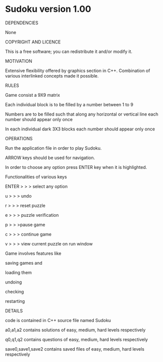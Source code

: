Sudoku version 1.00
===================

DEPENDENCIES


 None


COPYRIGHT AND LICENCE


This is a free software; you can redistribute it and/or modify it.


MOTIVATION


Extensive flexibility offered by graphics section in C++. Combination of various interlinked concepts made it possible.

RULES


Game consist a 9X9 matrix


Each individual block is to be filled by a number between 1 to 9

Numbers are to be filled such that along any horizontal or vertical line each number should appear only once

In each individual dark 3X3 blocks each number should appear only once


OPERATIONS 

Run the application file in order to play Sudoku.

ARROW keys should be used for navigation.

In order to choose any option press ENTER key when it is highlighted. 

Functionalities of various keys

ENTER > > > select any option

u      > > > undo

r       > > > reset puzzle

e      > >  > puzzle verification

p      >  >  >pause game

c      >  >  > continue game

v     >  >  > view current puzzle on run window

Game involves features like 

saving games and 

loading them

undoing

checking

restarting


DETAILS

code is contained in C++ source file named Sudoku

a0,a1,a2 contains solutions of easy, medium, hard levels respectively

q0,q1,q2 contains questions of easy, medium, hard levels respectively

save0,save1,save2 contains saved files of easy, medium, hard levels respectively
